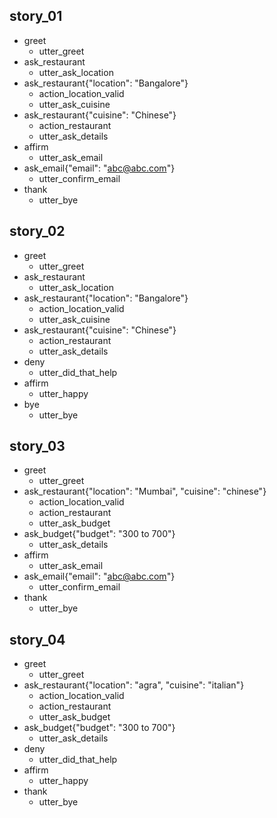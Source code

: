 <!-- markdownlint-disable -->
## story_01
* greet
  - utter_greet
* ask_restaurant
  - utter_ask_location
* ask_restaurant{"location": "Bangalore"}
  - action_location_valid  
  - utter_ask_cuisine
* ask_restaurant{"cuisine": "Chinese"}
  - action_restaurant
  - utter_ask_details  
* affirm
  - utter_ask_email
* ask_email{"email": "abc@abc.com"}
  - utter_confirm_email
* thank
  - utter_bye

## story_02
* greet
  - utter_greet
* ask_restaurant
  - utter_ask_location
* ask_restaurant{"location": "Bangalore"}
  - action_location_valid  
  - utter_ask_cuisine
* ask_restaurant{"cuisine": "Chinese"}
  - action_restaurant
  - utter_ask_details
* deny
  - utter_did_that_help
* affirm
  - utter_happy
* bye
  - utter_bye
  
## story_03
* greet
  - utter_greet
* ask_restaurant{"location": "Mumbai", "cuisine": "chinese"}
  - action_location_valid  
  - action_restaurant
  - utter_ask_budget
* ask_budget{"budget": "300 to 700"}
  - utter_ask_details
* affirm
  - utter_ask_email
* ask_email{"email": "abc@abc.com"}
  - utter_confirm_email
* thank
  - utter_bye

## story_04
* greet
  - utter_greet
* ask_restaurant{"location": "agra", "cuisine": "italian"}
  - action_location_valid  
  - action_restaurant
  - utter_ask_budget
* ask_budget{"budget": "300 to 700"}
  - utter_ask_details
* deny
  - utter_did_that_help
* affirm
  - utter_happy
* thank
  - utter_bye
<!-- markdownlint-restore -->
